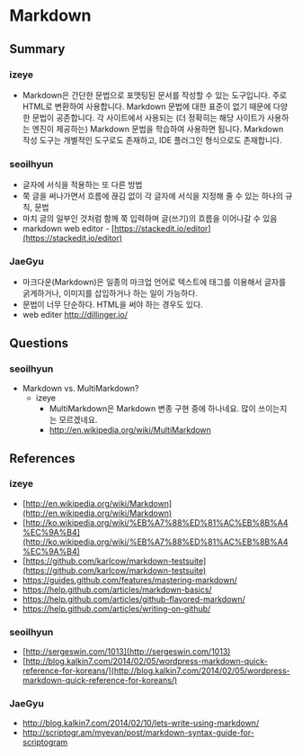 Markdown
========

Summary
-------
### izeye
* Markdown은 간단한 문법으로 포맷팅된 문서를 작성할 수 있는 도구입니다. 주로 HTML로 변환하여 사용합니다. Markdown 문법에 대한 표준이 없기 때문에 다양한 문법이 공존합니다. 각 사이트에서 사용되는 (더 정확히는 해당 사이트가 사용하는 엔진이 제공하는) Markdown 문법을 학습하여 사용하면 됩니다. Markdown 작성 도구는 개별적인 도구로도 존재하고, IDE 플러그인 형식으로도 존재합니다.

### seoilhyun
* 글자에 서식을 적용하는 또 다른 방법
* 쭉 글을 써나가면서 흐름에 끊김 없이 각 글자에 서식을 지정해 줄 수 있는 하나의 규칙, 문법
* 마치 글의 일부인 것처럼 함께 쭉 입력하며 글(쓰기)의 흐름을 이어나갈 수 있음
* markdown web editor - [https://stackedit.io/editor](https://stackedit.io/editor)

### JaeGyu
* 마크다운(Markdown)은 일종의 마크업 언어로 텍스트에 태그를 이용해서 글자를 굵게하거나, 이미지를 삽입하거나 하는 일이 가능하다.
* 문법이 너무 단순하다. HTML을 써야 하는 경우도 있다.
* web editer http://dillinger.io/


Questions
---------
### seoilhyun
* Markdown vs. MultiMarkdown?
  * izeye
    * MultiMarkdown은 Markdown 변종 구현 중에 하나네요. 많이 쓰이는지는 모르겠네요.
    * http://en.wikipedia.org/wiki/MultiMarkdown

References
----------
### izeye
* [http://en.wikipedia.org/wiki/Markdown](http://en.wikipedia.org/wiki/Markdown)
* [http://ko.wikipedia.org/wiki/%EB%A7%88%ED%81%AC%EB%8B%A4%EC%9A%B4](http://ko.wikipedia.org/wiki/%EB%A7%88%ED%81%AC%EB%8B%A4%EC%9A%B4)
* [https://github.com/karlcow/markdown-testsuite](https://github.com/karlcow/markdown-testsuite)
* https://guides.github.com/features/mastering-markdown/
* https://help.github.com/articles/markdown-basics/
* https://help.github.com/articles/github-flavored-markdown/
* https://help.github.com/articles/writing-on-github/

### seoilhyun
* [http://sergeswin.com/1013](http://sergeswin.com/1013)
* [http://blog.kalkin7.com/2014/02/05/wordpress-markdown-quick-reference-for-koreans/](http://blog.kalkin7.com/2014/02/05/wordpress-markdown-quick-reference-for-koreans/)

### JaeGyu
* http://blog.kalkin7.com/2014/02/10/lets-write-using-markdown/
* http://scriptogr.am/myevan/post/markdown-syntax-guide-for-scriptogram

